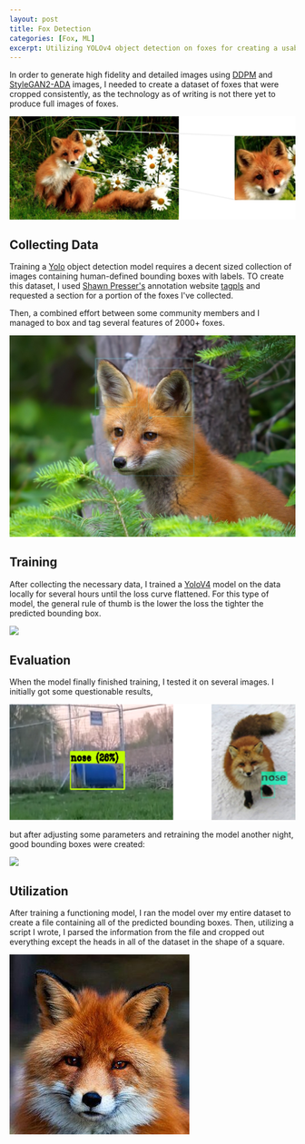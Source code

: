 ```yaml
---
layout: post
title: Fox Detection
categories: [Fox, ML]
excerpt: Utilizing YOLOv4 object detection on foxes for creating a usable and consistent dataset. 
---
```


In order to generate high fidelity and detailed images using [DDPM](https://arxiv.org/abs/2006.11239) and [StyleGAN2-ADA](https://arxiv.org/abs/2006.06676) images, I needed to create a dataset of foxes that were cropped consistently, as the technology as of writing is not there yet to produce full images of foxes. 

![](/images/foxes/yolo/FoxZoom.png)

## Collecting Data

Training a [Yolo]() object detection model requires a decent sized collection of images containing human-defined bounding boxes with labels. TO create this dataset, I used [Shawn Presser's](https://github.com/shawwn) annotation website [tagpls](https://www.tagpls.com/) and requested a section for a portion of the foxes I've collected. 

Then, a combined effort between some community members and I managed to box and tag several features of 2000+ foxes. 

![](../images/foxes/yolo/FoxBoxedTagpls.jpg)

## Training

After collecting the necessary data, I trained a [YoloV4](https://arxiv.org/pdf/2004.10934.pdf) model on the data locally for several hours until the loss curve flattened. For this type of model, the general rule of thumb is the lower the loss the tighter the predicted bounding box. 

![](../images/yolo/YoloTrainingLoss.png)

## Evaluation

When the model finally finished training, I tested it on several images. I initially got some questionable results,

![](../images/foxes/yolo/FailedExamples.png)

but after adjusting some parameters and retraining the model another night, good bounding boxes were created:

![](../images/foxes/yolo/GoodExamples.png)

## Utilization

After training a functioning model, I ran the model over my entire dataset to create a file containing all of the predicted bounding boxes. Then, utilizing a script I wrote, I parsed the information from the file and cropped out everything except the heads in all of the dataset in the shape of a square. 

![](../images/foxes/yolo/CroppedExample.jpg)